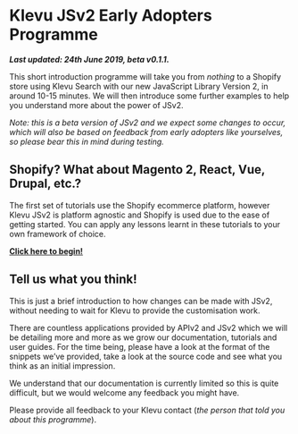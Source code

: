 # Klevu JSv2 Early Adopters Programme

_**Last updated: 24th June 2019, beta v0.1.1.**_

This short introduction programme will take you from _nothing_ to a Shopify store
using Klevu Search with our new JavaScript Library Version 2, in around 10-15 minutes.
We will then introduce some further examples to help you understand more about the power of JSv2.

_Note: this is a beta version of JSv2 and we expect some changes to occur,
which will also be based on feedback from early adopters like yourselves,
so please bear this in mind during testing._

## Shopify? What about Magento 2, React, Vue, Drupal, etc.?

The first set of tutorials use the Shopify ecommerce platform,
however Klevu JSv2 is platform agnostic and Shopify is used due to the ease of getting started.
You can apply any lessons learnt in these tutorials to your own framework of choice.

**[Click here to begin!](/tutorial/shopify/hello-world)**

## Tell us what you think!

This is just a brief introduction to how changes can be made with JSv2,
without needing to wait for Klevu to provide the customisation work.

There are countless applications provided by APIv2 and JSv2 which we will be
detailing more and more as we grow our documentation, tutorials and user guides.
For the time being, please have a look at the format of the snippets we’ve provided,
take a look at the source code and see what you think as an initial impression.

We understand that our documentation is currently limited so this is quite difficult,
but we would welcome any feedback you might have.

Please provide all feedback to your Klevu contact (_the person that told you about this programme_).
